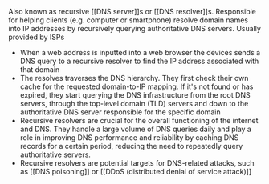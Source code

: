 Also known as recursive [[DNS server]]s or [[DNS resolver]]s.
Responsible for helping clients (e.g. computer or smartphone) resolve domain names into IP addresses by recursively querying authoritative DNS servers.
Usually provided by ISPs
- When a web address is inputted into a web browser the devices sends a DNS query to a recursive resolver to find the IP address associated with that domain
- The resolves traverses the DNS hierarchy. They first check their own cache for the requested domain-to-IP mapping. If it's not found or has expired, they start querying the DNS infrastructure from the root DNS servers, through the top-level domain (TLD) servers and down to the authoritative DNS server responsible for the specific domain
- Recursive resolvers are crucial for the overall functioning of the internet and DNS. They handle a large volume of DNS queries daily and play a role in improving DNS performance and reliability by caching DNS records for a certain period, reducing the need to repeatedly query authoritative servers.
- Recursive resolvers are potential targets for DNS-related attacks, such as [[DNS poisoning]] or [[DDoS (distributed denial of service attack)]]
